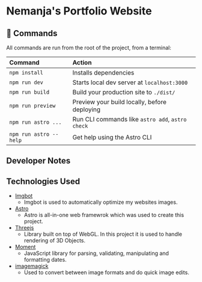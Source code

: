 # Nemanja's Portfolio Website


## 🧞 Commands

All commands are run from the root of the project, from a terminal:

| Command                | Action                                           |
| :--------------------- | :----------------------------------------------- |
| `npm install`          | Installs dependencies                            |
| `npm run dev`          | Starts local dev server at `localhost:3000`      |
| `npm run build`        | Build your production site to `./dist/`          |
| `npm run preview`      | Preview your build locally, before deploying     |
| `npm run astro ...`    | Run CLI commands like `astro add`, `astro check` |
| `npm run astro --help` | Get help using the Astro CLI                     |

## Developer Notes


## Technologies Used

- [Imgbot](https://imgbot.net)
  - Imgbot is used to automatically optimize my websites images.
- [Astro](https://astro.build/)
  - Astro is all-in-one web framewrok which was used to create this project.
- [Threejs](https://threejs.org/docs/)
  - Library built on top of WebGL. In this project it is used to handle rendering of 3D Objects.
- [Moment](https://momentjs.com/)
  - JavaScript library for parsing, validating, manipulating and formatting dates.
- [imagemagick](https://imagemagick.org/index.php)
  - Used to convert between image formats and do quick image edits.